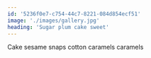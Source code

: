 ```yaml
---
id: '5236f0e7-c754-44c7-8221-084d854ecf51'
image: './images/gallery.jpg'
heading: 'Sugar plum cake sweet'
---
```


Cake sesame snaps cotton caramels caramels
